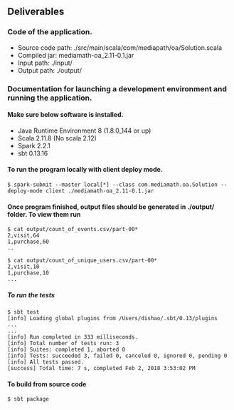 ## Deliverables

### Code of the application.
 
- Source code path: ./src/main/scala/com/mediapath/oa/Solution.scala
- Compiled jar: mediamath-oa_2.11-0.1.jar
- Input path: ./input/
- Output path: ./output/
  
 
### Documentation for launching a development environment and running the application.

#### Make sure below software is installed.

- Java Runtime Environment 8 (1.8.0_144 or up)
- Scala 2.11.8 (No scala 2.12)
- Spark 2.2.1
- sbt 0.13.16

#### To run the program locally with client deploy mode.

```$xslt
$ spark-submit --master local[*] --class com.mediamath.oa.Solution --deploy-mode client ./mediamath-oa_2.11-0.1.jar
```

#### Once program finished, output files should be generated in ./output/ folder. To view them run

```$xslt
$ cat output/count_of_events.csv/part-00*
2,visit,64
1,purchase,60
..

$ cat output/count_of_unique_users.csv/part-00*
2,visit,10
1,purchase,10
...

```

##### To run the tests
```$xslt
$ sbt test
[info] Loading global plugins from /Users/dishao/.sbt/0.13/plugins
...
...
[info] Run completed in 333 milliseconds.
[info] Total number of tests run: 3
[info] Suites: completed 1, aborted 0
[info] Tests: succeeded 3, failed 0, canceled 0, ignored 0, pending 0
[info] All tests passed.
[success] Total time: 7 s, completed Feb 2, 2018 3:53:02 PM
```

#### To build from source code

```$xslt
$ sbt package
```
